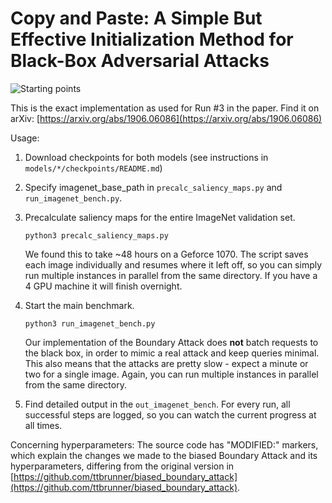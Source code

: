 # Copy and Paste: A Simple But Effective Initialization Method for Black-Box Adversarial Attacks

![Starting points](readme-img.png "Some starting points generated by our method.")

This is the exact implementation as used for Run #3 in the paper. Find it on arXiv: [https://arxiv.org/abs/1906.06086](https://arxiv.org/abs/1906.06086)

Usage:
1. Download checkpoints for both models (see instructions in `models/*/checkpoints/README.md`)

2. Specify imagenet_base_path in `precalc_saliency_maps.py` and `run_imagenet_bench.py`.

2. Precalculate saliency maps for the entire ImageNet validation set. 

    `python3 precalc_saliency_maps.py`
    
   We found this to take ~48 hours on a Geforce 1070.
   The script saves each image individually and resumes where it left off, so you can simply run multiple instances in parallel from the same directory. 
   If you have a 4 GPU machine it will finish overnight.
   
3. Start the main benchmark. 
    
    `python3 run_imagenet_bench.py`
    
   Our implementation of the Boundary Attack does **not** batch requests to the black box, in order to mimic a real attack and keep queries minimal. This also means that the attacks are pretty slow - expect a minute or two for a single image. Again, you can run multiple instances in parallel from the same directory.
   
4. Find detailed output in the `out_imagenet_bench`. For every run, all successful steps are logged, so you can watch the current progress at all times.
   

Concerning hyperparameters: The source code has "MODIFIED:" markers, which explain the changes we made to the biased Boundary Attack and its hyperparameters, differing from the original version in [https://github.com/ttbrunner/biased_boundary_attack](https://github.com/ttbrunner/biased_boundary_attack).

